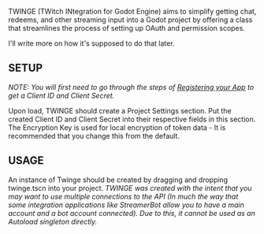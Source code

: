 TWINGE (TWitch INtegration for Godot Engine) aims to simplify getting chat, redeems, and other streaming input into a Godot project by offering a class that streamlines the process of setting up OAuth and permission scopes.

I'll write more on how it's supposed to do that later.

## SETUP ##
*NOTE: You will first need to go through the steps of [Registering your App](https://dev.twitch.tv/docs/authentication/register-app/) to get a Client ID and Client Secret.*

Upon load, TWINGE should create a Project Settings section.
Put the created Client ID and Client Secret into their respective fields in this section.
The Encryption Key is used for local encryption of token data - It is recommended that you change this from the default.

## USAGE ##
An instance of Twinge should be created by dragging and dropping twinge.tscn into your project. 
*TWINGE was created with the intent that you may want to use multiple connections to the API (In much the way that some integration applications like StreamerBot allow you to have a main account and a bot account connected). Due to this, it cannot be used as an Autoload singleton directly.*